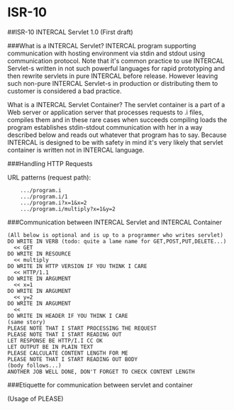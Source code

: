 ISR-10
======

##ISR-10 INTERCAL Servlet 1.0
(First draft)

###What is a INTERCAL Servlet?
INTERCAL program supporting communication with hosting environment via stdin and stdout using communication protocol.
Note that it's common practice to use INTERCAL Servlet-s written in not such powerful languages for rapid prototyping and then rewrite servlets in pure INTERCAL before release.
However leaving such non-pure INTERCAL Servlet-s in production or distributing them to customer is considered a bad practice.

What is a INTERCAL Servlet Container?
The servlet container is a part of a Web server or application server that processes requests to .i files, compiles them and in these rare cases when succeeds compiling loads the program establishes stdin-stdout communication with her in a way described below and reads out whatever that program has to say.
Because INTERCAL is designed to be with safety in mind it's very likely that servlet container is written not in INTERCAL language.

###Handling HTTP Requests

URL patterns (request path):
```
	.../program.i
	.../program.i/1
	.../program.i?x=1&x=2
	.../program.i/multiply?x=1&y=2
```

###Communication between INTERCAL Servlet and INTERCAL Container

```
(All below is optional and is up to a programmer who writes servlet)
DO WRITE IN VERB (todo: quite a lame name for GET,POST,PUT,DELETE...)
  << GET
DO WRITE IN RESOURCE
  << multiply
DO WRITE IN HTTP VERSION IF YOU THINK I CARE
  << HTTP/1.1
DO WRITE IN ARGUMENT
  << x=1
DO WRITE IN ARGUMENT
  << y=2
DO WRITE IN ARGUMENT
  <<
DO WRITE IN HEADER IF YOU THINK I CARE
(same story)
PLEASE NOTE THAT I START PROCESSING THE REQUEST
PLEASE NOTE THAT I START READING OUT
LET RESPONSE BE HTTP/I.I CC OK
LET OUTPUT BE IN PLAIN TEXT
PLEASE CALCULATE CONTENT LENGTH FOR ME
PLEASE NOTE THAT I START READING OUT BODY
(body follows...)
ANOTHER JOB WELL DONE, DON'T FORGET TO CHECK CONTENT LENGTH
```

###Etiquette for communication between servlet and container

(Usage of PLEASE)
